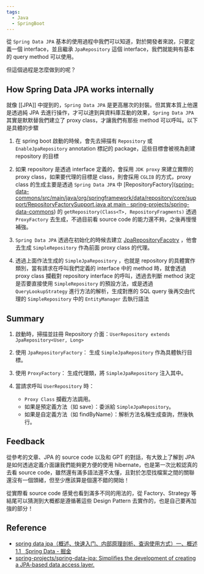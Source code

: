 ```yaml
---
tags:
  - Java
  - SpringBoot
---
```


從 `Spring Data JPA` 基本的使用過程中我們可以知道，對於開發者來說，只要定義一個 interface，並且繼承 `JpaRepository` 這個 interface，我們就能夠有基本的 query method 可以使用。

但這個過程是怎麼做到的呢？

## How Spring Data JPA works internally 

就像 [[JPA]] 中提到的，`Spring Data JPA` 是更高層次的封裝。但其實本質上他還是透過純 JPA 去進行操作，才可以達到與資料庫互動的效果，`Spring Data JPA` 其實是默默替我們建立了 proxy class，才讓我們有那些 method 可以呼叫。以下是具體的步驟

1. 在 spring boot 啟動的時候，會先去掃描有 `Repository` 或 `EnableJpaRepository` annotation 標記的 package，這些目標會被視為創建 repository 的目標

2. 如果 repository 是透過 interface 定義的，會採用 `JDK proxy` 來建立實際的 proxy class，如果要代理的目標是 class，則會採用 `CGLIB` 的方式，proxy class 的生成主要是透過 `Spring Data JPA` 中 [RepositoryFactory]([spring-data-commons/src/main/java/org/springframework/data/repository/core/support/RepositoryFactorySupport.java at main · spring-projects/spring-data-commons](https://github.com/spring-projects/spring-data-commons/blob/main/src/main/java/org/springframework/data/repository/core/support/RepositoryFactorySupport.java))  的 `getRepository(Class<T>, RepositoryFragments)` 透過 `ProxyFactory` 去生成，不過目前看 source code 的能力還不夠，之後再慢慢補強。

3. `Spring Data JPA` 透過在初始化的時候去建立 [JpaRepositoryFacotry](https://github.com/spring-projects/spring-data-jpa/blob/main/spring-data-jpa/src/main/java/org/springframework/data/jpa/repository/support/JpaRepositoryFactory.java#L296) ，他會去生成 `SimpleRepository` 作為前面 proxy class 的代理。

4. 透過上面作法生成的 `SimpleJpaRepository` ，也就是 repository 的具體實作類別，當有請求在呼叫我們定義的 interface 中的 method 時，就會透過 proxy class 攔截對 repository interface 的呼叫，透過去判斷 method 決定是否要直接使用 `SimpleRepository` 的預設方法，或是透過 `QueryLookupStrategy` 進行方法的解析，生成對應的 SQL query 後再交由代理的 `SimpleRepository` 中的 `EntityManager` 去執行語法

## Summary

1. 啟動時，掃描並註冊 Repository 介面：`UserRepository extends JpaRepository<User, Long>`

2. 使用 `JpaRepositoryFactory`：
   生成 `SimpleJpaRepository` 作為具體執行目標。
   
3. 使用 `ProxyFactory`：
   生成代理類，將 `SimpleJpaRepository` 注入其中。
   
4. 當請求呼叫 `UserRepository` 時：
   - `Proxy Class` 攔截方法調用。
   - 如果是預定義方法（如 save）：委派給 `SimpleJpaRepository`。
   - 如果是自定義方法（如 findByName）：解析方法名稱生成查詢，然後執行。


## Feedback

從參考的文章、JPA 的 source code 以及和 GPT 的對話，有大致上了解到 JPA 是如何透過定義介面讓我們能夠更方便的使用 hibernate，也是第一次比較認真的去看 source code，雖然還有滿多語法還不太懂，且對於怎麼找檔案之間的關聯還沒有一個頭緒，但至少應該算是個還不錯的開始！ 

從實際看 source code 感覺也看到滿多不同的用法的，從 Factory、Strategy 等結尾可以猜測到大概都是遵循著這些 Design Pattern 去實作的，也是自己要再加強的部分！

## Reference

- [spring data jpa（概述、快速入门、内部原理剖析、查询使用方式）一、概述 1.1   Spring Data - 掘金](https://juejin.cn/post/6999782550910533645) 
- [spring-projects/spring-data-jpa: Simplifies the development of creating a JPA-based data access layer.](https://github.com/spring-projects/spring-data-jpa)